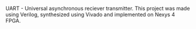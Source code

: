 
UART - Universal asynchronous reciever transmitter. This project was made using Verilog, synthesized using Vivado and implemented on Nexys 4 FPGA. 
